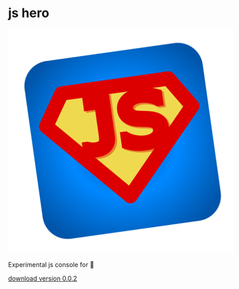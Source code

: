 # js hero
![jshero](https://raw.githubusercontent.com/fedeghe/jshero-app/master/jshero.png)

Experimental js console for 

[download version 0.0.2](https://github.com/fedeghe/jshero-app/blob/master/jshero-0.0.2-x64.dmg)
